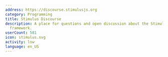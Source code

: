```yaml
---
address: https://discourse.stimulusjs.org
category: Programming
title: Stimulus Discourse
description: A place for questions and open discussion about the Stimulus JavaScript
  framework.
userCount: 581
icon: stimulus.svg
activity: low
language: en_US
---
```

